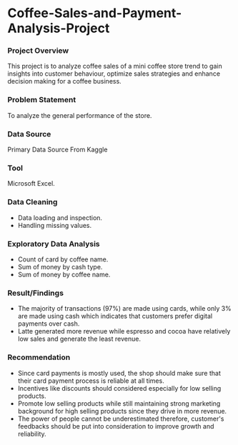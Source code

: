 # Coffee-Sales-and-Payment-Analysis-Project
### Project Overview
This project is to analyze coffee sales of a mini coffee store trend to gain insights into customer behaviour, optimize sales strategies and enhance decision making for a coffee business.
### Problem Statement
To analyze the general performance of the store.
### Data Source
Primary Data Source From Kaggle
### Tool
Microsoft Excel.
### Data Cleaning
-	Data loading and inspection.
-	Handling missing values.
### Exploratory Data Analysis
-	Count of card by coffee name.
-	Sum of money by cash type.
-	Sum of money by coffee name.
### Result/Findings
-	The majority of transactions (97%) are made using cards, while only 3% are made using cash which indicates that customers prefer digital payments over cash.
-	Latte generated more revenue while espresso and cocoa have relatively low sales and generate the least revenue.
### Recommendation
-	Since card payments is mostly used, the shop should make sure that their card payment process is reliable at all times.
-	Incentives like discounts should considered especially for low selling products.
-	Promote low selling products while still maintaining strong marketing background for high selling products since they drive in more revenue.
-	The power of people cannot be underestimated therefore, customer's feedbacks should be put into consideration to improve growth and reliability.
